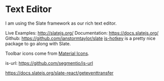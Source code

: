 # Text Editor

I am using the Slate framework as our rich text editor.

Live Examples: http://slatejs.org/
Documentation: https://docs.slatejs.org/
Github: https://github.com/ianstormtaylor/slate
[is-hotkey](https://www.npmjs.com/package/is-hotkey) is a pretty nice package to go along with Slate.

Toolbar icons come from [Material Icons](https://marella.github.io/material-icons/).

is-url: https://github.com/segmentio/is-url

https://docs.slatejs.org/slate-react/geteventtransfer